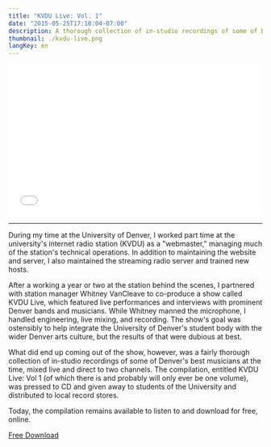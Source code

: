 ```yaml
---
title: "KVDU Live: Vol. 1"
date: "2015-05-25T17:10:04-07:00"
description: A thorough collection of in-studio recordings of some of Denver's best music, circa 2010.
thumbnail: ./kvdu-live.png
langKey: en
---
```


<iframe src="//bandcamp.com/EmbeddedPlayer/album=4234864881/size=large/bgcol=ffffff/linkcol=0687f5/artwork=small/transparent=true/" seamless="" width="100%" height="300" frameborder="0"></iframe>

---

During my time at the University of Denver, I worked part time at the university's internet radio station (KVDU) as a "webmaster," managing much of the station's technical operations. In addition to maintaining the website and server, I also maintained the streaming radio server and trained new hosts.

After a working a year or two at the station behind the scenes, I partnered with station manager Whitney VanCleave to co-produce a show called KVDU Live, which featured live performances and interviews with prominent Denver bands and musicians. While Whitney manned the microphone, I handled engineering, live mixing, and recording. The show's goal was ostensibly to help integrate the University of Denver's student body with the wider Denver arts culture, but the results of that were dubious at best.

What did end up coming out of the show, however, was a fairly thorough collection of in-studio recordings of some of Denver's best musicians at the time, mixed live and direct to two channels. The compilation, entitled KVDU Live: Vol 1 (of which there is and probably will only ever be one volume), was pressed to CD and given away to students of the University and distributed to local record stores.

Today, the compilation remains available to listen to and download for free, online.

<a href="https://kvdu.bandcamp.com/" target="_blank" class="button primary fit">Free Download</a>
